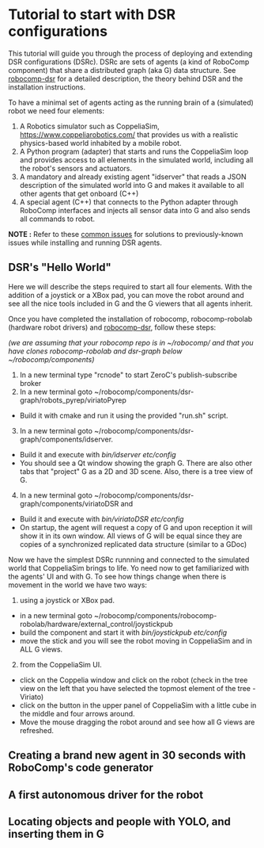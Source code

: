 # Tutorial to start with DSR configurations

This tutorial will guide you through the process of deploying and extending DSR configurations (DSRc). DSRc are sets of agents (a kind of RoboComp component) that share a distributed graph (aka G) data structure. See [robocomp-dsr](https://github.com/robocomp/robocomp/tree/development/classes/dsr") for a detailed description, the theory behind DSR and the installation instructions. 

To have a minimal set of agents acting as the running brain of a (simulated) robot we need four elements:

1. A Robotics simulator such as CoppeliaSim, https://www.coppeliarobotics.com/ that provides us with a realistic physics-based world inhabited by a mobile robot.
2. A Python program (adapter) that starts and runs the CoppeliaSim loop and provides access to all elements in the simulated world, including all the robot's sensors and actuators.
3. A mandatory and already existing agent "idserver" that reads a JSON description of the simulated world into G and makes it available to all other agents that get onboard (C++)
4. A special agent (C++) that connects to the Python adapter through RoboComp interfaces and injects all sensor data into G and also sends all commands to robot.

__NOTE :__ Refer to these [common issues](https://github.com/robocomp/grasping/blob/master/DSR-INTEGRATION.md#common-issues) for solutions to previously-known issues while installing and running DSR agents.

## DSR's "Hello World"
Here we will describe the steps required to start all four elements. With the addition of a joystick or a XBox pad, you can move the robot around and see all the nice tools included in G and the G viewers that all agents inherit.

Once you have completed the installation of robocomp, robocomp-robolab (hardware robot drivers) and  [robocomp-dsr](https://github.com/robocomp/dsr-graph "robocomp-dsr"), follow these steps: 

_(we are assuming that your robocomp repo is in ~/robocomp/ and that you have clones robocomp-robolab and dsr-graph below ~/robocomp/components)_

1. In a new terminal type "rcnode" to start ZeroC's publish-subscribe broker
2. In a new terminal goto ~/robocomp/components/dsr-graph/robots_pyrep/viriatoPyrep
 * Build it with cmake and run it using the provided "run.sh" script. 
3. In a new terminal goto ~/robocomp/components/dsr-graph/components/idserver. 
  * Build it and execute with _bin/idserver etc/config_ 
  * You should see a Qt window showing the graph G. There are also other tabs that "project" G as a 2D and 3D scene. Also, there is a tree view of G.
4. In a new terminal goto ~/robocomp/components/dsr-graph/components/viriatoDSR and
  * Build it and execute with _bin/viriatoDSR etc/config_
  * On startup, the agent will request a copy of G and upon reception it will show it in its own window. All views of G will be equal since they are copies of a synchronized replicated data structure (similar to a GDoc)
  
 Now we have the simplest DSRc runnning and connected to the simulated world that CoppeliaSim brings to life. Yo need now to get familiarized with the agents' UI and with G. To see how things change when there is movement in the world we have two ways:
 
 1. using a joystick or XBox pad.
   * in a new terminal goto ~/robocomp/components/robocomp-robolab/hardware/external_control/joystickpub
   * build the component and start it with _bin/joystickpub etc/config_
   * move the stick and you will see the robot moving in CoppeliaSim and in ALL G views.
 2. from the CoppeliaSim UI. 
   * click on the Coppelia window and click on the robot (check in the tree view on the left that you have selected the topmost element of the tree -Viriato)
   * click on the button in the upper panel of CoppeliaSim with a little cube in the middle and four arrows around. 
   * Move the mouse dragging the robot around and see how all G views are refreshed.
   
   
  ## Creating a brand new agent in 30 seconds with RoboComp's code generator
  
  ## A first autonomous driver for the robot
  
  ## Locating objects and people with YOLO, and inserting them in G
  
  
  
